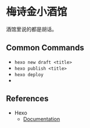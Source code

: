 # 梅诗金小酒馆

酒馆里说的都是胡话。

## Common Commands

- `hexo new draft <title>`
- `hexo publish <title>`
- `hexo deploy`
- 

## References

- Hexo
    - [Documentation](https://hexo.io/docs/)